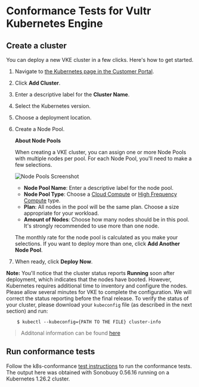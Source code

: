 # Conformance Tests for Vultr Kubernetes Engine

## Create a cluster

You can deploy a new VKE cluster in a few clicks. Here's how to get started.

1. Navigate to [the Kubernetes page in the Customer Portal](https://my.vultr.com/kubernetes/).
1. Click **Add Cluster**.
1. Enter a descriptive label for the **Cluster Name**.
1. Select the Kubernetes version.
1. Choose a deployment location.
1. Create a Node Pool.

    **About Node Pools**

    When creating a VKE cluster, you can assign one or more Node Pools with multiple nodes per pool. For each Node Pool, you'll need to make a few selections.

    ![Node Pools Screenshot](https://www.vultr.com/vultr-docs-graphics/6438/NodePools.png)

    * **Node Pool Name**: Enter a descriptive label for the node pool.
    * **Node Pool Type**: Choose a [Cloud Compute](https://www.vultr.com/products/cloud-compute/) or [High Frequency Compute](https://www.vultr.com/products/high-frequency-compute/) type.
    * **Plan**: All nodes in the pool will be the same plan. Choose a size appropriate for your workload.
    * **Amount of Nodes**: Choose how many nodes should be in this pool. It's strongly recommended to use more than one node.

    The monthly rate for the node pool is calculated as you make your selections. If you want to deploy more than one, click **Add Another Node Pool**.

1. When ready, click **Deploy Now**.

**Note:** You'll notice that the cluster status reports **Running** soon after deployment, which indicates that the nodes have booted. However, Kubernetes requires additional time to inventory and configure the nodes. Please allow several minutes for VKE to complete the configuration. We will correct the status reporting before the final release. To verify the status of your cluster, please download your `kubeconfig` file (as described in the next section) and run:

        $ kubectl --kubeconfig={PATH TO THE FILE} cluster-info

> Additonal information can be found [here](https://www.vultr.com/docs/vultr-kubernetes-engine)

## Run conformance tests

Follow the k8s-conformance [test instructions](https://github.com/cncf/k8s-conformance/blob/master/instructions.md#running) to run the conformance tests.
The output here was obtained with Sonobuoy 0.56.16 running on a Kubernetes 1.26.2 cluster.
